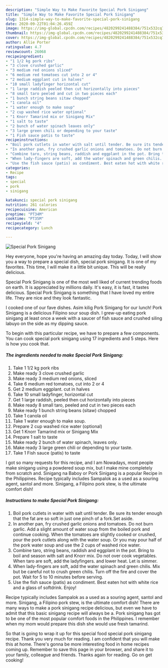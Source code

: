 ```yaml
---
description: "Simple Way to Make Favorite Special Pork Sinigang"
title: "Simple Way to Make Favorite Special Pork Sinigang"
slug: 1314-simple-way-to-make-favorite-special-pork-sinigang
date: 2020-09-22T01:04:26.459Z
image: https://img-global.cpcdn.com/recipes/4820299241488384/751x532cq70/special-pork-sinigang-recipe-main-photo.jpg
thumbnail: https://img-global.cpcdn.com/recipes/4820299241488384/751x532cq70/special-pork-sinigang-recipe-main-photo.jpg
cover: https://img-global.cpcdn.com/recipes/4820299241488384/751x532cq70/special-pork-sinigang-recipe-main-photo.jpg
author: Allie Porter
ratingvalue: 4.7
reviewcount: 26068
recipeingredient:
- "1 1/2 kg pork ribs"
- "3 clove crushed garlic"
- "3 medium red onions sliced"
- "6 medium red tomatoes cut into 2 or 4"
- "2 medium eggplant cut in halves"
- "10 small ladyfinger horizontal cut"
- "1 large raddish peeled then cut horizontally into pieces"
- "8 small taro peeled and cut in two pieces each"
- "1 bunch string beans sitaw chopped"
- "1 canola oil"
- "1 water enough to make soup"
- "2 cup washed rice water optional"
- "1 Knorr Tamarind mix or Sinigang Mix"
- "1 salt to taste"
- "2 bunch of water spinach leaves only"
- "3 large green chili or depending to your taste"
- "1 Fish sauce patis to taste"
recipeinstructions:
- "Boil pork cutlets in water with salt until tender. Be sure its tender enough that the fat are so soft in just one pinch of a fork.Set aside."
- "In another pan, fry crushed garlic onions and tomatoes. Do not burn garlic. Add a slight amount of water soup from the boiled pork and continue cooking. When the tomatoes are slightly cooked or crushed, pour the pork cutlets along with the water soup. Or you may pour half of the pork water soup and use the 2 cups of washed rice water."
- "Combine taro, string beans, raddish and eggplant in the pot. Bring to boil and season with salt and Knorr mix. Do not over cook vegetables. When taro are soft, add the ladyfingers. and lower heat. Let is simmer."
- "When lady-fingers are soft, add the water spinach and green chilis. Mix but be careful not to crush green chilis. Turn off the fire and cover the pot. Wait for 5 to 10 minutes before serving."
- "Use the fish sauce (patis) as condiment. Best eaten hot with white rice and a glass of softdrink. Enjoy!"
categories:
- Recipe
tags:
- special
- pork
- sinigang

katakunci: special pork sinigang 
nutrition: 261 calories
recipecuisine: American
preptime: "PT34M"
cooktime: "PT35M"
recipeyield: "4"
recipecategory: Lunch

---
```



![Special Pork Sinigang](https://img-global.cpcdn.com/recipes/4820299241488384/751x532cq70/special-pork-sinigang-recipe-main-photo.jpg)

Hey everyone, hope you're having an amazing day today. Today, I will show you a way to prepare a special dish, special pork sinigang. It is one of my favorites. This time, I will make it a little bit unique. This will be really delicious.

Special Pork Sinigang is one of the most well liked of current trending foods on earth. It is appreciated by millions daily. It's easy, it is fast, it tastes delicious. Special Pork Sinigang is something that I have loved my entire life. They are nice and they look fantastic.

I cooked one of our fave dishes. Asim kilig Pork Sinigang for our lunch! Pork Sinigang is a delicious Filipino sour soup dish. I grew-up eating pork sinigang at least once a week with a saucer of fish sauce and crushed siling labuyo on the side as my dipping sauce.


To begin with this particular recipe, we have to prepare a few components. You can cook special pork sinigang using 17 ingredients and 5 steps. Here is how you cook that.

<!--inarticleads1-->

##### The ingredients needed to make Special Pork Sinigang:

1. Take 1 1/2 kg pork ribs
1. Make ready 3 clove crushed garlic
1. Make ready 3 medium red onions, sliced
1. Take 6 medium red tomatoes, cut into 2 or 4
1. Get 2 medium eggplant. cut in halves
1. Take 10 small ladyfinger, horizontal cut
1. Get 1 large raddish, peeled then cut horizontally into pieces
1. Make ready 8 small taro, peeled and cut in two pieces each
1. Make ready 1 bunch string beans (sitaw) chopped
1. Take 1 canola oil
1. Take 1 water enough to make soup.
1. Prepare 2 cup washed rice water (optional)
1. Get 1 Knorr Tamarind mix or Sinigang Mix
1. Prepare 1 salt to taste
1. Make ready 2 bunch of water spinach, leaves only.
1. Make ready 3 large green chili or depending to your taste.
1. Take 1 Fish sauce (patis) to taste


I got so many requests for this recipe, and I am Nowadays, most people make sinigang using a powdered soup mix, but I make mine completely from scratch and. Sinigang na Baboy or Pork Sinigang is a popular Recipe in the Philippines. Recipe typically includes Sampalok as a used as a souring agent, santol and more. Sinigang, a Filipino pork stew, is the ultimate comfort dish! 

<!--inarticleads2-->

##### Instructions to make Special Pork Sinigang:

1. Boil pork cutlets in water with salt until tender. Be sure its tender enough that the fat are so soft in just one pinch of a fork.Set aside.
1. In another pan, fry crushed garlic onions and tomatoes. Do not burn garlic. Add a slight amount of water soup from the boiled pork and continue cooking. When the tomatoes are slightly cooked or crushed, pour the pork cutlets along with the water soup. Or you may pour half of the pork water soup and use the 2 cups of washed rice water.
1. Combine taro, string beans, raddish and eggplant in the pot. Bring to boil and season with salt and Knorr mix. Do not over cook vegetables. When taro are soft, add the ladyfingers. and lower heat. Let is simmer.
1. When lady-fingers are soft, add the water spinach and green chilis. Mix but be careful not to crush green chilis. Turn off the fire and cover the pot. Wait for 5 to 10 minutes before serving.
1. Use the fish sauce (patis) as condiment. Best eaten hot with white rice and a glass of softdrink. Enjoy!


Recipe typically includes Sampalok as a used as a souring agent, santol and more. Sinigang, a Filipino pork stew, is the ultimate comfort dish! There are many ways to make a pork sinigang recipe delicious, but even we have to admit that this basic sinigang recipe will always be a. Pork sinigang has got to be one of the most popular comfort foods in the Philippines. I remember when my mom would prepare this dish she would use fresh tamarind. 

So that is going to wrap it up for this special food special pork sinigang recipe. Thank you very much for reading. I am confident that you will make this at home. There's gonna be more interesting food in home recipes coming up. Remember to save this page in your browser, and share it to your family, colleague and friends. Thanks again for reading. Go on get cooking!
